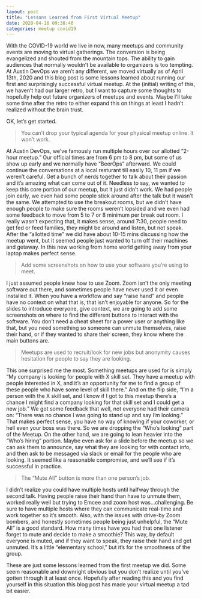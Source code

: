 ```yaml
---
layout: post
title: "Lessons Learned from First Virtual Meetup"
date: 2020-04-16 09:38:46
categories: meetup covid19
---
```


With the COVID-19 world we live in now, many meetups and community events are moving to virtual gatherings. The conversion is being evangelized and shouted from the mountain tops. The ability to gain audiences that normally wouldn’t be available to organizers is too tempting. At Austin DevOps we aren’t any different, we moved virtually as of April 13th, 2020 and this blog post is some lessons learned about running our first and surprisingly successful virtual meetup.
At the (initial) writing of this, we haven’t had our larger retro, but I want to capture some thoughts to hopefully help out future organizers of meetups and events. Maybe I’ll take some time after the retro to either expand this on things at least I hadn’t realized without the brain trust.

OK, let’s get started.

> You can’t drop your typical agenda for your physical meetup online. It won’t work.

At Austin DevOps, we’ve famously run multiple hours over our allotted “2-hour meetup.”  Our official times are from 6 pm to 8 pm, but some of us show up early and we normally have “BeerOps” afterward. We could continue the conversations at a local resturant till easily 10, 11 pm if we weren’t careful. Get a bunch of nerds together to talk about their passion and it’s amazing what can come out of it. Needless to say, we wanted to keep this core portion of our meetup, but it just didn’t work. We had people join early, we even had some people stick around after the talk but it wasn’t the same. We attempted to use the breakout rooms, but we didn’t have enough people to make sure the rooms weren’t lopsided and we even had some feedback to move from 5 to 7 or 8 minimum per break out room.  I really wasn’t expecting that, it makes sense, around 7:30, people need to get fed or feed families, they might be around and listen, but not speak. After the “allotted time” we did have about 10-15 mins discussing how the meetup went, but it seemed people just wanted to turn off their machines and getaway. In this new working from home world getting away from your laptop makes perfect sense.

> Add some screenshots on how to use your software you’re using to meet.

I just assumed people knew how to use Zoom. Zoom isn’t the only meeting software out there, and sometimes people have never used it or even installed it. When you have a workflow and say “raise hand” and people have no context on what that is, that isn’t enjoyable for anyone. So for the slides to introduce everyone, give context, we are going to add some screenshots on where to find the different buttons to interact with the software. You don’t need a cheat sheet for a power user or anything like that, but you need something so someone can unmute themselves, raise their hand, or if they wanted to share their screen, they know where the main buttons are.

> Meetups are used to recruit/look for new jobs but anonymity causes hesitation for people to say they are looking.

This one surprised me the most. Something meetups are used for is simply “My company is looking for people with X skill set. They have a meetup with people interested in X, and it’s an opportunity for me to find a group of these people who have some level of skill there.” And on the flip side, “I’m a person with the X skill set, and I know if I got to this meetup there’s a chance I might find a company looking for that skill set and I could get a new job.” We got some feedback that well, not everyone had their camera on: “There was no chance I was going to stand up and say I’m looking.” That makes perfect sense, you have no way of knowing if your coworker, or hell even your boss was there. So we are dropping the “Who’s looking” part of the Meetup. On the other hand, we are going to lean heavier into the “Who’s hiring” portion. Maybe even ask for a slide before the meetup so we can ask them to announce, say what they are looking for with contact info, and then ask to be messaged via slack or email for the people who are looking. It seemed like a reasonable compromise, and we’ll see if it’s successful in practice.

> The “Mute All” button is more than one person’s job.

I didn’t realize you could have multiple hosts until halfway through the second talk. Having people raise their hand than have to unmute them, worked really well but trying to Emcee and zoom host was...challenging. Be sure to have multiple hosts where they can communicate real-time and work together so it’s smooth. Also, with the issues with drive-by Zoom bombers, and honestly sometimes people being just unhelpful, the “Mute All” is a good standard. How many times have you had that one listener forget to mute and decide to make a smoothie? This way, by default everyone is muted, and if they want to speak, they raise their hand and get unmuted. It’s a little “elementary school,” but it’s for the smoothness of the group.

These are just some lessons learned from the first meetup we did. Some seem reasonable and downright obvious but you don’t realize until you’ve gotten through it at least once. Hopefully after reading this and you find yourself in this situation this blog post has made your virtual meetup a tad bit easier.
